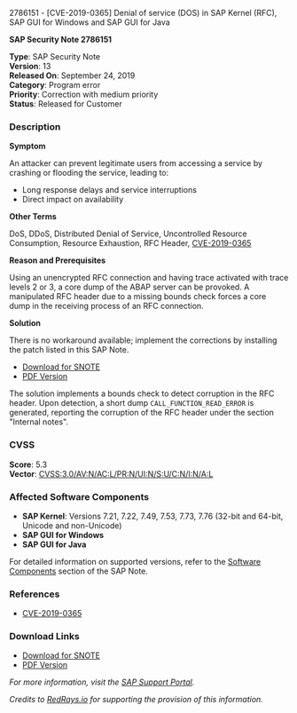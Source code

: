 2786151 - [CVE-2019-0365] Denial of service (DOS) in SAP Kernel (RFC), SAP GUI for Windows and SAP GUI for Java

**SAP Security Note 2786151**

**Type**: SAP Security Note  
**Version**: 13  
**Released On**: September 24, 2019  
**Category**: Program error  
**Priority**: Correction with medium priority  
**Status**: Released for Customer  

### Description

**Symptom**

An attacker can prevent legitimate users from accessing a service by crashing or flooding the service, leading to:

- Long response delays and service interruptions
- Direct impact on availability

**Other Terms**

DoS, DDoS, Distributed Denial of Service, Uncontrolled Resource Consumption, Resource Exhaustion, RFC Header, [CVE-2019-0365](https://cve.mitre.org/cgi-bin/cvename.cgi?name=CVE-2019-0365)

**Reason and Prerequisites**

Using an unencrypted RFC connection and having trace activated with trace levels 2 or 3, a core dump of the ABAP server can be provoked. A manipulated RFC header due to a missing bounds check forces a core dump in the receiving process of an RFC connection.

**Solution**

There is no workaround available; implement the corrections by installing the patch listed in this SAP Note.

- [Download for SNOTE](https://notesdownloads.sap.com/note/0040000001615362019)
- [PDF Version](https://userapps.support.sap.com/sap/support/sfm/notes/print/0002786151?language=en-US&token=74217D0261F026F78A9EB4C7E8FE23D9)

The solution implements a bounds check to detect corruption in the RFC header. Upon detection, a short dump `CALL_FUNCTION_READ_ERROR` is generated, reporting the corruption of the RFC header under the section "Internal notes".

### CVSS

**Score**: 5.3  
**Vector**: [CVSS:3.0/AV:N/AC:L/PR:N/UI:N/S:U/C:N/I:N/A:L](https://www.first.org/cvss/calculator/3.0#CVSS:3.0/AV:N/AC:L/PR:N/UI:N/S:U/C:N/I:N/A:L)

### Affected Software Components

- **SAP Kernel**: Versions 7.21, 7.22, 7.49, 7.53, 7.73, 7.76 (32-bit and 64-bit, Unicode and non-Unicode)
- **SAP GUI for Windows**
- **SAP GUI for Java**

For detailed information on supported versions, refer to the [Software Components](https://me.sap.com/mynotes?note=2786151) section of the SAP Note.

### References

- [CVE-2019-0365](https://cve.mitre.org/cgi-bin/cvename.cgi?name=CVE-2019-0365)

### Download Links

- [Download for SNOTE](https://notesdownloads.sap.com/note/0040000001615362019)
- [PDF Version](https://userapps.support.sap.com/sap/support/sfm/notes/print/0002786151?language=en-US&token=74217D0261F026F78A9EB4C7E8FE23D9)

_For more information, visit the [SAP Support Portal](https://me.sap.com)._

*Credits to [RedRays.io](https://redrays.io) for supporting the provision of this information.*